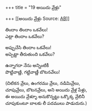 +++
title = "19 అయిదు వ్రేళ్లు"

+++
[[అయిదు వ్రేళ్లు	Source: [AB](https://andhrabharati.com/strI_bAla/bAlabhASha/ayidu_vrELlu.html)]]

  
తిందాం తిందాం ఒకవేలు!  
ఎట్లా తిందాం ఒకవేలు?  
  
అప్పుచేసి తిందాం ఒకవేలు!  
అప్పెట్టా తీరుతుంది ఒకవేలు?  
  
ఉన్నాగదా నేను అన్నింటికీ  
పొట్టివాణ్ణి, గట్టివాణ్ణీ బొటనవేలు!  
  
(చిటికన వ్రేలు, ఉంగరము వ్రేలు, నడిమివ్రేలు,  
చూపువ్రేలు, బొటనవ్రేలు, అని అయిదు వ్రేళ్ల పేళ్లు,  
ఈ అయిదు వ్రేళ్ళూ అనుకొన్నట్టు ఒక్కొక్క వ్రేలినీ  
చూపుకుంటూ బాలకు లీ పదములు పాడుదురు.)  
